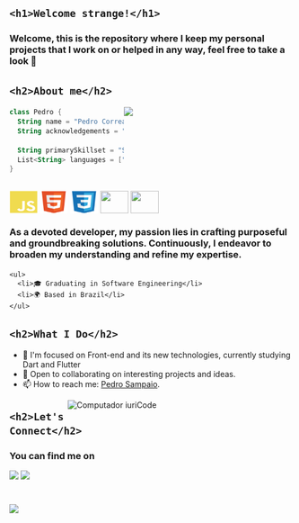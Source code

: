 ## ```<h1>Welcome strange!</h1>```

### <p>Welcome, this is the repository where I keep my personal projects that I work on or helped in any way, feel free to take a look 👀</p>

## ```<h2>About me</h2>```

<img align="right" width="300" src="https://i2.wp.com/allhtaccess.info/wp-content/uploads/2018/03/programming.gif?fit=1281%2C716&ssl=1" />

```kotlin
class Pedro {
  String name = "Pedro Correa Sampaio";
  String acknowledgements = "Front-End";

  String primarySkillset = "SOME SKILLS";
  List<String> languages = ["JavaScript", "HTML5", "CSS3", "Dart", "Flutter"];
}
```
<div style="display: inline_block"><br>
  <img align="center" height="40" width="50" 
src="https://raw.githubusercontent.com/devicons/devicon/master/icons/javascript/javascript-plain.svg">
  <img align="center" height="40" width="50" 
src="https://raw.githubusercontent.com/devicons/devicon/master/icons/html5/html5-original.svg">
  <img align="center" height="40" width="50" 
src="https://raw.githubusercontent.com/devicons/devicon/master/icons/css3/css3-original.svg">
  <img align="center" height="40" width="50" 
src="https://user-images.githubusercontent.com/25181517/186150304-1568ffdf-4c62-4bdc-9cf1-8d8efcea7c5b.png">
  <img align="center" height="40" width="50" 
src="https://cdn.jsdelivr.net/gh/devicons/devicon/icons/flutter/flutter-original.svg">
          
 </div>

### As a devoted developer, my passion lies in crafting purposeful and groundbreaking solutions. Continuously, I endeavor to broaden my understanding and refine my expertise.

```
<ul>
  <li>🎓 Graduating in Software Engineering</li>
  <li>🌍 Based in Brazil</li>
</ul>
```

## ```<h2>What I Do</h2>```

- 🌱 I'm focused on Front-end and its new technologies, currently studying Dart and Flutter
- 👯 Open to collaborating on interesting projects and ideas.
- 📫 How to reach me: [Pedro Sampaio](https://www.linkedin.com/in/pedrosampaioo/).

<img src="https://raw.githubusercontent.com/MicaelliMedeiros/micaellimedeiros/master/image/computer-illustration.png" min-width="400px" max-width="400px" width="400px" align="right" alt="Computador iuriCode">


## ```<h2>Let's Connect</h2>```
### You can find me on

<div> 
  <a href="https://www.linkedin.com/in/pedrosampaioo" target="_blank"><img src="https://img.shields.io/badge/-LinkedIn-%230077B5?style=for-the-badge&logo=linkedin&logoColor=white" target="_blank"></a>
  <a href = "mailto:pedrocorreasampaioo@gmail.com"><img src="https://img.shields.io/badge/-Gmail-%23333?style=for-the-badge&logo=gmail&logoColor=white" target="_blank"></a>
 
</div> 

#


<a href="https://github.com/Gurupreet">
  <img align="center" src="https://github-readme-stats.vercel.app/api/top-langs/?username=pedrocsampaio&theme=dracula&hide_langs_below=1" />
</a>






